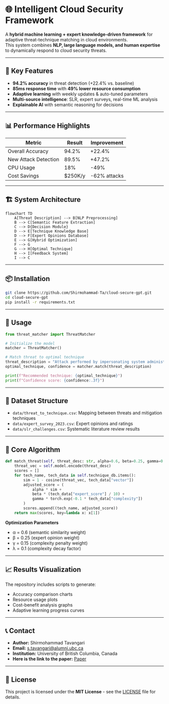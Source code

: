 # 🌐 Intelligent Cloud Security Framework

A **hybrid machine learning + expert knowledge-driven framework** for adaptive threat-technique matching in cloud environments.  
This system combines **NLP, large language models, and human expertise** to dynamically respond to cloud security threats.

---

## 🚀 Key Features
- **94.2% accuracy** in threat detection (+22.4% vs. baseline)  
- **85ms response time** with **49% lower resource consumption**  
- **Adaptive learning** with weekly updates & auto-tuned parameters  
- **Multi-source intelligence**: SLR, expert surveys, real-time ML analysis  
- **Explainable AI** with semantic reasoning for decisions  

---

## 📊 Performance Highlights

| Metric              | Result  | Improvement |
|---------------------|---------|-------------|
| Overall Accuracy    | 94.2%   | +22.4%      |
| New Attack Detection| 89.5%   | +47.2%      |
| CPU Usage           | 18%     | -49%        |
| Cost Savings        | $250K/y | -62% attacks|

---

## 🏗️ System Architecture

```mermaid
flowchart TD
    A[Threat Description] --> B[NLP Preprocessing]
    B --> C[Semantic Feature Extraction]
    C --> D{Decision Module}
    D --> E[Technique Knowledge Base]
    D --> F[Expert Opinions Database]
    E --> G[Hybrid Optimization]
    F --> G
    G --> H[Optimal Technique]
    H --> I[Feedback System]
    I --> C
```

---

## 📦 Installation

```bash
git clone https://github.com/Shirmohammad-Ta/cloud-secure-gpt.git
cd cloud-secure-gpt
pip install -r requirements.txt
```

---

## 🧮 Usage

```python
from threat_matcher import ThreatMatcher

# Initialize the model
matcher = ThreatMatcher()

# Match threat to optimal technique
threat_description = "Attack performed by impersonating system administrator"
optimal_technique, confidence = matcher.match(threat_description)

print(f"Recommended technique: {optimal_technique}")
print(f"Confidence score: {confidence:.3f}")
```

---

## 📁 Dataset Structure
- `data/threat_to_technique.csv`: Mapping between threats and mitigation techniques  
- `data/expert_survey_2023.csv`: Expert opinions and ratings  
- `data/slr_challenges.csv`: Systematic literature review results  

---

## 🎯 Core Algorithm

```python
def match_threat(self, threat_desc: str, alpha=0.6, beta=0.25, gamma=0.15):
    threat_vec = self.model.encode(threat_desc)
    scores = []
    for tech_name, tech_data in self.technique_db.items():
        sim = 1 - cosine(threat_vec, tech_data["vector"])
        adjusted_score = (
            alpha * sim +
            beta * (tech_data["expert_score"] / 10) +
            gamma * torch.exp(-0.1 * tech_data["complexity"])
        )
        scores.append((tech_name, adjusted_score))
    return max(scores, key=lambda x: x[1])
```

**Optimization Parameters**  
- α = 0.6 (semantic similarity weight)  
- β = 0.25 (expert opinion weight)  
- γ = 0.15 (complexity penalty weight)  
- λ = 0.1 (complexity decay factor)  

---

## 📈 Results Visualization
The repository includes scripts to generate:  
- Accuracy comparison charts  
- Resource usage plots  
- Cost-benefit analysis graphs  
- Adaptive learning progress curves  

---

## 📞 Contact
- **Author:** Shirmohammad Tavangari  
- **Email:** s.tavangari@alumni.ubc.ca  
- **Institution:** University of British Columbia, Canada  
- **Here is the link to the paper:** [Paper]([https://github.com/Shirmohammad-Ta](https://www.academia.edu/143573448/A_Machine_Learning_and_Expert_Knowledge_Driven_Framework_for_Intelligent_Cloud_Security_Leveraging_NLP_and_Adaptive_Threat_Technique_Analysis))  

---

## 📄 License
This project is licensed under the **MIT License** - see the [LICENSE](LICENSE) file for details.
